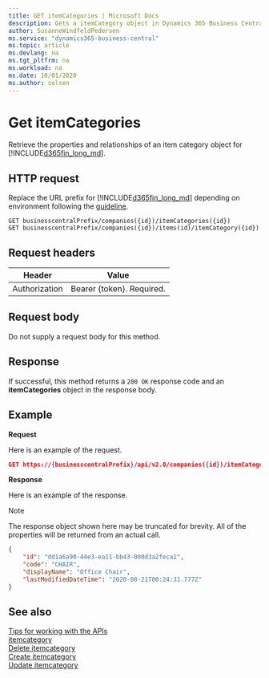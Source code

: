 ```yaml
---
title: GET itemCategories | Microsoft Docs
description: Gets a itemCategory object in Dynamics 365 Business Central.
author: SusanneWindfeldPedersen
ms.service: "dynamics365-business-central"
ms.topic: article
ms.devlang: na
ms.tgt_pltfrm: na
ms.workload: na
ms.date: 10/01/2020
ms.author: solsen
---
```


# Get itemCategories
Retrieve the properties and relationships of an item category object for [!INCLUDE[d365fin_long_md](../../includes/d365fin_long_md.md)].

## HTTP request
Replace the URL prefix for [!INCLUDE[d365fin_long_md](../../includes/d365fin_long_md.md)] depending on environment following the [guideline](../../v2.0/endpoints-apis-for-dynamics.md).

```
GET businesscentralPrefix/companies({id})/itemCategories({id})
GET businesscentralPrefix/companies({id})/items(id)/itemCategory({id})
```

## Request headers

|Header       |Value                    |
|-------------|-------------------------|
|Authorization|Bearer {token}. Required.|

## Request body
Do not supply a request body for this method.

## Response
If successful, this method returns a ```200 OK``` response code and an **itemCategories** object in the response body.

## Example

**Request**

Here is an example of the request.
```json
GET https://{businesscentralPrefix}/api/v2.0/companies({id})/itemCategories({id})
```

**Response**

Here is an example of the response. 

> [!NOTE]  
>   The response object shown here may be truncated for brevity. All of the properties will be returned from an actual call.

```json
{
    "id": "dd1a6a90-44e3-ea11-bb43-000d3a2feca1",
    "code": "CHAIR",
    "displayName": "Office Chair",
    "lastModifiedDateTime": "2020-08-21T00:24:31.777Z"
}
```


## See also
[Tips for working with the APIs](/dynamics365/business-central/dev-itpro/developer/devenv-connect-apps-tips)    
[itemcategory](../resources/dynamics_itemcategory.md)    
[Delete itemcategory](../api/dynamics_itemcategory_Delete.md)    
[Create itemcategory](../api/dynamics_itemcategory_Create.md)    
[Update itemcategory](../api/dynamics_itemcategory_Update.md)    
